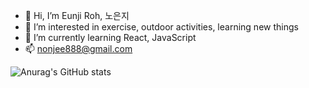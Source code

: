 - 👋 Hi, I’m Eunji Roh, 노은지
- 👀 I’m interested in exercise, outdoor activities, learning new things
- 🌱 I’m currently learning React, JavaScript
- 📫 nonjee888@gmail.com



<!---
nonjee888/nonjee888 is a ✨ special ✨ repository because its `README.md` (this file) appears on your GitHub profile.
You can click the Preview link to take a look at your changes.
--->
![Anurag's GitHub stats](https://github-readme-stats.vercel.app/api?username=nonjee888&show_icons=true&theme=tokyonight)
